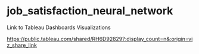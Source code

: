 # job_satisfaction_neural_network

Link to Tableau Dashboards Visualizations

https://public.tableau.com/shared/RH6D92829?:display_count=n&:origin=viz_share_link